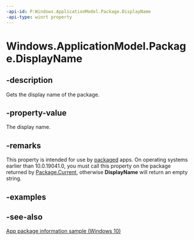 ```yaml
---
-api-id: P:Windows.ApplicationModel.Package.DisplayName
-api-type: winrt property
---
```


<!-- Property syntax
public string DisplayName { get; }
-->

# Windows.ApplicationModel.Package.DisplayName

## -description
Gets the display name of the package.

## -property-value
The display name.

## -remarks

This property is intended for use by [packaged](/windows/apps/package-and-deploy/) apps. On operating systems earlier than 10.0.19041.0, you must call this property on the package returned by [Package.Current](package_current.md), otherwise **DisplayName** will return an empty string.

## -examples

## -see-also
[App package information sample (Windows 10)](https://github.com/Microsoft/Windows-universal-samples/tree/master/Samples/Package)
